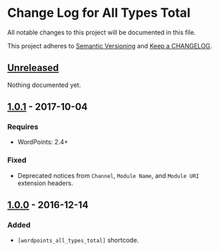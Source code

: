 # Change Log for All Types Total

All notable changes to this project will be documented in this file.

This project adheres to [Semantic Versioning](http://semver.org/) and [Keep a CHANGELOG](http://keepachangelog.com/).

## [Unreleased]

Nothing documented yet.

## [1.0.1] - 2017-10-04

### Requires

- WordPoints: 2.4+

### Fixed

- Deprecated notices from `Channel`, `Module Name`, and `Module URI` extension headers.

## [1.0.0] - 2016-12-14

### Added

- `[wordpoints_all_types_total]` shortcode.

[unreleased]: https://github.com/WordPoints/all-types-total/compare/master...HEAD
[1.0.1]: https://github.com/WordPoints/all-types-total/compare/1.0.0...1.0.1
[1.0.0]: https://github.com/WordPoints/all-types-total/compare/...1.0.0
